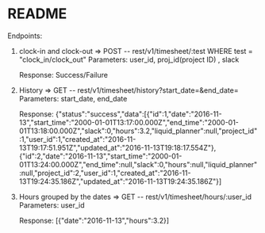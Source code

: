 # README

Endpoints:

1. clock-in and clock-out => POST -- rest/v1/timesheet/:test
                          WHERE test = "clock_in/clock_out"
   Parameters: user_id, proj_id(project ID) , slack
   
   Response: Success/Failure
   
2. History => GET -- rest/v1/timesheet/history?start_date=&end_date=
   Parameters: start_date, end_date
   
   Response: {"status":"success","data":[{"id":1,"date":"2016-11-13","start_time":"2000-01-01T13:17:00.000Z","end_time":"2000-01-01T13:18:00.000Z","slack":0,"hours":3.2,"liquid_planner":null,"project_id":1,"user_id":1,"created_at":"2016-11-13T19:17:51.951Z","updated_at":"2016-11-13T19:18:17.554Z"},{"id":2,"date":"2016-11-13","start_time":"2000-01-01T13:24:00.000Z","end_time":null,"slack":0,"hours":null,"liquid_planner":null,"project_id":2,"user_id":1,"created_at":"2016-11-13T19:24:35.186Z","updated_at":"2016-11-13T19:24:35.186Z"}]

3. Hours grouped by the dates => GET -- rest/v1/timesheet/hours/:user_id
   Parameters: user_id
   
   Response: [{"date":"2016-11-13","hours":3.2}]

